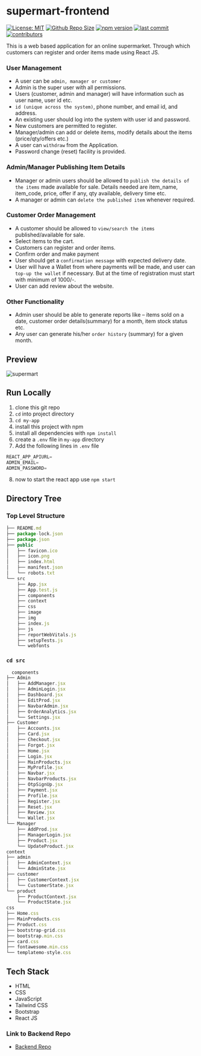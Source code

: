 # supermart-frontend
[![License: MIT](https://img.shields.io/bower/l/bootstrap)](https://github.com/pavas23/supermart-frontend)
[![Github Repo Size](https://img.shields.io/github/repo-size/pavas23/supermart-frontend)](https://github.com/pavas23/supermart-frontend)
[![npm version](https://img.shields.io/npm/v/npm)](https://github.com/pavas23/supermart-frontend)
[![last commit](https://img.shields.io/github/last-commit/pavas23/supermart-frontend)](https://github.com/pavas23/supermart-frontend)
[![contributors](https://img.shields.io/github/contributors/pavas23/supermart-frontend)](https://github.com/pavas23/supermart-frontend)


This is a web based application for an online supermarket. Through which customers can register and order items made using React JS.

### User Management
  - A user can be ```admin, manager or customer```
  - Admin is the super user with all permissions.
  - Users (customer, admin and manager) will have information such as user name, user id etc.
  - ```id (unique across the system)```, phone number, and email id, and address.
  - An existing user should log into the system with user id and password.
  - New customers are permitted to register.
  - Manager/admin can add or delete items, modify details about the items (price/qty/offers etc.)
  - A user can ```withdraw``` from the Application.
  - Password change (reset) facility is provided.

### Admin/Manager Publishing Item Details
  - Manager or admin users should be allowed to ```publish the details of the items``` made available for sale. Details needed are item_name, item_code, price, offer if any, qty available, delivery time etc.
  - A manager or admin can ```delete the published item``` whenever required.

### Customer Order Management
  - A customer should be allowed to ```view/search the items``` published/available for sale.
  - Select items to the cart.
  - Customers can register and order items.
  - Confirm order and make payment
  - User should get a ```confirmation message``` with expected delivery date.
  - User will have a Wallet from where payments will be made, and user can ```top-up the wallet``` if necessary. But at the time of registration must start with minimum of 1000/-.
  - User can add review about the website.

### Other Functionality
  - Admin user should be able to generate reports like – items sold on a date, customer order details(summary) for a month, item stock status etc.
  - Any user can generate his/her ```order history``` (summary) for a given month.


## Preview
![supermart](https://github.com/pavas23/supermart-frontend/assets/97559428/80431fd0-6826-452b-a2d4-de83463462b6)


## Run Locally

1. clone this git repo <br/>
2. ```cd``` into project directory <br/>
3. ```cd my-app```
4. install this project with npm <br/>
5. install all dependencies with ```npm install``` <br/>
6. create a ```.env``` file in ```my-app``` directory
7. Add the following lines in ```.env``` file
```js
REACT_APP_APIURL=
ADMIN_EMAIL=
ADMIN_PASSWORD=
```
8. now to start the react app use ```npm start``` <br/>

## Directory Tree

### Top Level Structure
```jsx
├── README.md
├── package-lock.json
├── package.json
├── public
│   ├── favicon.ico
│   ├── icon.png
│   ├── index.html
│   ├── manifest.json
│   └── robots.txt
└── src
    ├── App.jsx
    ├── App.test.js
    ├── components
    ├── context
    ├── css
    ├── image
    ├── img
    ├── index.js
    ├── js
    ├── reportWebVitals.js
    ├── setupTests.js
    └── webfonts
```

### ```cd src```
```jsx
  components
├── Admin
│   ├── AddManager.jsx
│   ├── AdminLogin.jsx
│   ├── Dashboard.jsx
│   ├── EditProd.jsx
│   ├── NavbarAdmin.jsx
│   ├── OrderAnalytics.jsx
│   └── Settings.jsx
├── Customer
│   ├── Accounts.jsx
│   ├── Card.jsx
│   ├── Checkout.jsx
│   ├── Forgot.jsx
│   ├── Home.jsx
│   ├── Login.jsx
│   ├── MainProducts.jsx
│   ├── MyProfile.jsx
│   ├── Navbar.jsx
│   ├── NavbarProducts.jsx
│   ├── OtpSignUp.jsx
│   ├── Payment.jsx
│   ├── Profile.jsx
│   ├── Register.jsx
│   ├── Reset.jsx
│   ├── Review.jsx
│   └── Wallet.jsx
└── Manager
    ├── AddProd.jsx
    ├── ManagerLogin.jsx
    ├── Product.jsx
    └── UpdateProduct.jsx
context
├── admin
│   ├── AdminContext.jsx
│   └── AdminState.jsx
├── customer
│   ├── CustomerContext.jsx
│   └── CustomerState.jsx
└── product
    ├── ProductContext.jsx
    └── ProductState.jsx
css
├── Home.css
├── MainProducts.css
├── Product.css
├── bootstrap-grid.css
├── bootstrap.min.css
├── card.css
├── fontawesome.min.css
└── templatemo-style.css
```

## Tech Stack
- HTML
- CSS
- JavaScript
- Tailwind CSS
- Bootstrap
- React JS

### Link to Backend Repo
  - <a href = "https://github.com/pavas23/supermart-backend">Backend Repo</a>